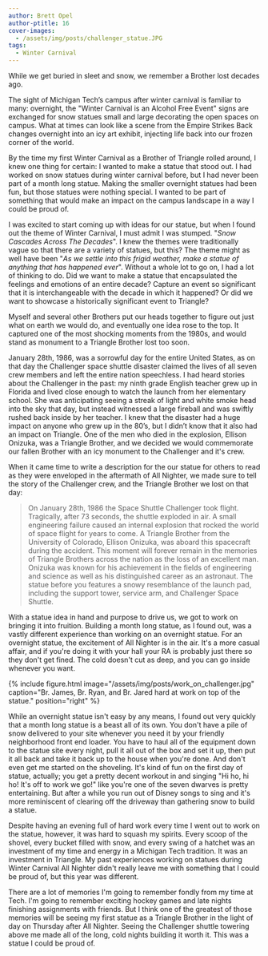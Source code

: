 ```yaml
---
author: Brett Opel
author-ptitle: 16
cover-images:
  - /assets/img/posts/challenger_statue.JPG
tags:
  - Winter Carnival
---
```


While we get buried in sleet and snow, we remember a Brother lost decades ago.

<!-- excerpt -->

The sight of Michigan Tech’s campus after winter carnival is familiar to many: overnight, the "Winter Carnival
is an Alcohol Free Event" signs are exchanged for snow statues small and large decorating the open spaces on campus.
What at times can look like a scene from the Empire Strikes Back changes overnight into an icy art exhibit, injecting
life back into our frozen corner of the world.

By the time my first Winter Carnival as a Brother of Triangle rolled around, I knew one thing for certain: I wanted
to make a statue that stood out. I had worked on snow statues during winter carnival before, but I had never been
part of a month long statue. Making the smaller overnight statues had been fun, but those statues were nothing special.
I wanted to be part of something that would make an impact on the campus landscape in a way I could be proud of.

I was excited to start coming up with ideas for our statue, but when I found out the theme of Winter Carnival, I must
admit I was stumped. "*Snow Cascades Across The Decades*". I knew the themes were traditionally vague so that there
are a variety of statues, but this? The theme might as well have been "*As we settle into this frigid weather, make a
statue of anything that has happened ever*". Without a whole lot to go on, I had a lot of thinking to do. Did we want
to make a statue that encapsulated the feelings and emotions of an entire decade? Capture an event so significant
that it is interchangeable with the decade in which it happened? Or did we want to showcase a historically significant
event to Triangle?

Myself and several other Brothers put our heads together to figure out just what on earth we would do, and eventually
one idea rose to the top. It captured one of the most shocking moments from the 1980s, and would stand as monument to
a Triangle Brother lost too soon.

January 28th, 1986, was a sorrowful day for the entire United States, as on that day the Challenger space shuttle disaster
claimed the lives of all seven crew members and left the entire nation speechless. I had heard stories about the Challenger
in the past: my ninth grade English teacher grew up in Florida and lived close enough to watch the launch from her
elementary school. She was anticipating seeing a streak of light and white smoke head into the sky that day, but instead
witnessed a large fireball and was swiftly rushed back inside by her teacher. I knew that the disaster had a huge impact
on anyone who grew up in the 80’s, but I didn’t know that it also had an impact on Triangle. One of the men who died in
the explosion, Ellison Onizuka, was a Triangle Brother, and we decided we would commemorate our fallen Brother with an
icy monument to the Challenger and it's crew.

When it came time to write a description for the our statue for others to read as they were enveloped in the aftermath
of All Nighter, we made sure to tell the story of the Challenger crew, and the Triangle Brother we lost on that day:
> On January 28th, 1986 the Space Shuttle Challenger took flight. Tragically, after 73 seconds, the shuttle exploded in
air. A small engineering failure caused an internal explosion that rocked the world of space flight for years to come.
A Triangle Brother from the University of Colorado, Ellison Onizuka, was aboard this spacecraft during the accident.
This moment will forever remain in the memories of Triangle Brothers across the nation as the loss of an excellent man.
Onizuka was known for his achievement in the fields of engineering and science as well as his distinguished career as
an astronaut. The statue before you features a snowy resemblance of the launch pad, including the support tower, service
arm, and Challenger Space Shuttle.

With a statue idea in hand and purpose to drive us, we got to work on bringing it into fruition. Building a month long
statue, as I found out, was a vastly different experience than working on an overnight statue. For an overnight statue,
the excitement of All Nighter is in the air. It's a more casual affair, and if you're doing it with your hall your RA
is probably just there so they don't get fined. The cold doesn't cut as deep, and you can go inside whenever you want.

{% include figure.html image="/assets/img/posts/work_on_challenger.jpg" caption="Br. James, Br. Ryan, and Br.
Jared hard at work on top of the statue." position="right" %}

While an overnight statue isn't easy by any means, I found out very quickly that a month long statue is a beast all
of its own. You don't have a pile of snow delivered to your site whenever you need it by your friendly neighborhood
front end loader. You have to haul all of the equipment down to the statue site every night, pull it all out of the
box and set it up, then put it all back and take it back up to the house when you're done. And don't even get me
started on the shoveling. It's kind of fun on the first day of statue, actually; you get a pretty decent workout
in and singing "Hi ho, hi ho! It's off to work we go!" like you're one of the seven dwarves is pretty entertaining.
But after a while you run out of Disney songs to sing and it's more reminiscent of clearing off the driveway than
gathering snow to build a statue.

Despite having an evening full of hard work every time I went out to work on the statue, however, it was hard to
squash my spirits. Every scoop of the shovel, every bucket filled with snow, and every swing of a hatchet was an
investment of my time and energy in a Michigan Tech tradition. It was an investment in Triangle. My past experiences
working on statues during Winter Carnival All Nighter didn't really leave me with something that I could be proud of,
but this year was different.

There are a lot of memories I'm going to remember fondly from my time at Tech. I'm going to remember exciting hockey
games and late nights finishing assignments with friends. But I think one of the greatest of those memories will be
seeing my first statue as a Triangle Brother in the light of day on Thursday after All Nighter. Seeing the Challenger
shuttle towering above me made all of the long, cold nights building it worth it. This was a statue I could be proud of.
